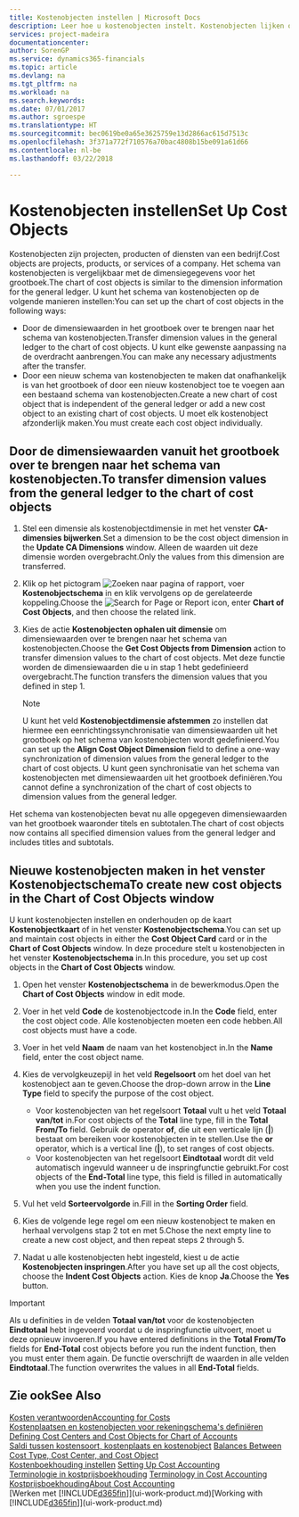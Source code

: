 ```yaml
---
title: Kostenobjecten instellen | Microsoft Docs
description: Leer hoe u kostenobjecten instelt. Kostenobjecten lijken op dimensies voor het grootboek.
services: project-madeira
documentationcenter: 
author: SorenGP
ms.service: dynamics365-financials
ms.topic: article
ms.devlang: na
ms.tgt_pltfrm: na
ms.workload: na
ms.search.keywords: 
ms.date: 07/01/2017
ms.author: sgroespe
ms.translationtype: HT
ms.sourcegitcommit: bec0619be0a65e3625759e13d2866ac615d7513c
ms.openlocfilehash: 3f371a772f710576a70bac4808b15be091a61d66
ms.contentlocale: nl-be
ms.lasthandoff: 03/22/2018

---
```

# <a name="set-up-cost-objects"></a><span data-ttu-id="38dfc-103">Kostenobjecten instellen</span><span class="sxs-lookup"><span data-stu-id="38dfc-103">Set Up Cost Objects</span></span>
<span data-ttu-id="38dfc-104">Kostenobjecten zijn projecten, producten of diensten van een bedrijf.</span><span class="sxs-lookup"><span data-stu-id="38dfc-104">Cost objects are projects, products, or services of a company.</span></span> <span data-ttu-id="38dfc-105">Het schema van kostenobjecten is vergelijkbaar met de dimensiegegevens voor het grootboek.</span><span class="sxs-lookup"><span data-stu-id="38dfc-105">The chart of cost objects is similar to the dimension information for the general ledger.</span></span> <span data-ttu-id="38dfc-106">U kunt het schema van kostenobjecten op de volgende manieren instellen:</span><span class="sxs-lookup"><span data-stu-id="38dfc-106">You can set up the chart of cost objects in the following ways:</span></span>  

* <span data-ttu-id="38dfc-107">Door de dimensiewaarden in het grootboek over te brengen naar het schema van kostenobjecten.</span><span class="sxs-lookup"><span data-stu-id="38dfc-107">Transfer dimension values in the general ledger to the chart of cost objects.</span></span> <span data-ttu-id="38dfc-108">U kunt elke gewenste aanpassing na de overdracht aanbrengen.</span><span class="sxs-lookup"><span data-stu-id="38dfc-108">You can make any necessary adjustments after the transfer.</span></span>  
* <span data-ttu-id="38dfc-109">Door een nieuw schema van kostenobjecten te maken dat onafhankelijk is van het grootboek of door een nieuw kostenobject toe te voegen aan een bestaand schema van kostenobjecten.</span><span class="sxs-lookup"><span data-stu-id="38dfc-109">Create a new chart of cost object that is independent of the general ledger or add a new cost object to an existing chart of cost objects.</span></span> <span data-ttu-id="38dfc-110">U moet elk kostenobject afzonderlijk maken.</span><span class="sxs-lookup"><span data-stu-id="38dfc-110">You must create each cost object individually.</span></span>  

## <a name="to-transfer-dimension-values-from-the-general-ledger-to-the-chart-of-cost-objects"></a><span data-ttu-id="38dfc-111">Door de dimensiewaarden vanuit het grootboek over te brengen naar het schema van kostenobjecten.</span><span class="sxs-lookup"><span data-stu-id="38dfc-111">To transfer dimension values from the general ledger to the chart of cost objects</span></span>  
1.  <span data-ttu-id="38dfc-112">Stel een dimensie als kostenobjectdimensie in met het venster **CA-dimensies bijwerken**.</span><span class="sxs-lookup"><span data-stu-id="38dfc-112">Set a dimension to be the cost object dimension in the **Update CA Dimensions** window.</span></span> <span data-ttu-id="38dfc-113">Alleen de waarden uit deze dimensie worden overgebracht.</span><span class="sxs-lookup"><span data-stu-id="38dfc-113">Only the values from this dimension are transferred.</span></span>  
2.  <span data-ttu-id="38dfc-114">Klik op het pictogram ![Zoeken naar pagina of rapport](media/ui-search/search_small.png "pictogram Zoeken naar pagina of rapport"), voer **Kostenobjectschema** in en klik vervolgens op de gerelateerde koppeling.</span><span class="sxs-lookup"><span data-stu-id="38dfc-114">Choose the ![Search for Page or Report](media/ui-search/search_small.png "Search for Page or Report icon") icon, enter **Chart of Cost Objects**, and then choose the related link.</span></span>  
3.  <span data-ttu-id="38dfc-115">Kies de actie **Kostenobjecten ophalen uit dimensie** om dimensiewaarden over te brengen naar het schema van kostenobjecten.</span><span class="sxs-lookup"><span data-stu-id="38dfc-115">Choose the **Get Cost Objects from Dimension** action to transfer dimension values to the chart of cost objects.</span></span> <span data-ttu-id="38dfc-116">Met deze functie worden de dimensiewaarden die u in stap 1 hebt gedefinieerd overgebracht.</span><span class="sxs-lookup"><span data-stu-id="38dfc-116">The function transfers the dimension values that you defined in step 1.</span></span>  

    > [!NOTE]  
    >  <span data-ttu-id="38dfc-117">U kunt het veld **Kostenobjectdimensie afstemmen** zo instellen dat hiermee een eenrichtingssynchronisatie van dimensiewaarden uit het grootboek op het schema van kostenobjecten wordt gedefinieerd.</span><span class="sxs-lookup"><span data-stu-id="38dfc-117">You can set up the **Align Cost Object Dimension**  field to define a one-way synchronization of dimension values from the general ledger to the chart of cost objects.</span></span> <span data-ttu-id="38dfc-118">U kunt geen synchronisatie van het schema van kostenobjecten met dimensiewaarden uit het grootboek definiëren.</span><span class="sxs-lookup"><span data-stu-id="38dfc-118">You cannot define a synchronization of the chart of cost objects to dimension values from the general ledger.</span></span>  

<span data-ttu-id="38dfc-119">Het schema van kostenobjecten bevat nu alle opgegeven dimensiewaarden van het grootboek waaronder titels en subtotalen.</span><span class="sxs-lookup"><span data-stu-id="38dfc-119">The chart of cost objects now contains all specified dimension values from the general ledger and includes titles and subtotals.</span></span>  

## <a name="to-create-new-cost-objects-in-the-chart-of-cost-objects-window"></a><span data-ttu-id="38dfc-120">Nieuwe kostenobjecten maken in het venster Kostenobjectschema</span><span class="sxs-lookup"><span data-stu-id="38dfc-120">To create new cost objects in the Chart of Cost Objects window</span></span>  
<span data-ttu-id="38dfc-121">U kunt kostenobjecten instellen en onderhouden op de kaart **Kostenobjectkaart** of in het venster **Kostenobjectschema**.</span><span class="sxs-lookup"><span data-stu-id="38dfc-121">You can set up and maintain cost objects in either the **Cost Object Card** card or in the **Chart of Cost Objects** window.</span></span> <span data-ttu-id="38dfc-122">In deze procedure stelt u kostenobjecten in het venster **Kostenobjectschema** in.</span><span class="sxs-lookup"><span data-stu-id="38dfc-122">In this procedure, you set up cost objects in the **Chart of Cost Objects** window.</span></span>  

1.  <span data-ttu-id="38dfc-123">Open het venster **Kostenobjectschema** in de bewerkmodus.</span><span class="sxs-lookup"><span data-stu-id="38dfc-123">Open the **Chart of Cost Objects** window in edit mode.</span></span>  
2.  <span data-ttu-id="38dfc-124">Voer in het veld **Code** de kostenobjectcode in.</span><span class="sxs-lookup"><span data-stu-id="38dfc-124">In the **Code** field, enter the cost object code.</span></span> <span data-ttu-id="38dfc-125">Alle kostenobjecten moeten een code hebben.</span><span class="sxs-lookup"><span data-stu-id="38dfc-125">All cost objects must have a code.</span></span>  
3.  <span data-ttu-id="38dfc-126">Voer in het veld **Naam** de naam van het kostenobject in.</span><span class="sxs-lookup"><span data-stu-id="38dfc-126">In the **Name** field, enter the cost object name.</span></span>  
4.  <span data-ttu-id="38dfc-127">Kies de vervolgkeuzepijl in het veld **Regelsoort** om het doel van het kostenobject aan te geven.</span><span class="sxs-lookup"><span data-stu-id="38dfc-127">Choose the drop-down arrow in the **Line Type** field to specify the purpose of the cost object.</span></span>  

    * <span data-ttu-id="38dfc-128">Voor kostenobjecten van het regelsoort **Totaal** vult u het veld **Totaal van/tot** in.</span><span class="sxs-lookup"><span data-stu-id="38dfc-128">For cost objects of the **Total** line type, fill in the **Total From/To** field.</span></span> <span data-ttu-id="38dfc-129">Gebruik de operator **of**, die uit een verticale lijn (**&#124;**) bestaat om bereiken voor kostenobjecten in te stellen.</span><span class="sxs-lookup"><span data-stu-id="38dfc-129">Use the **or** operator, which is a vertical line (**&#124;**), to set ranges of cost objects.</span></span>  
    * <span data-ttu-id="38dfc-130">Voor kostenobjecten van het regelsoort **Eindtotaal** wordt dit veld automatisch ingevuld wanneer u de inspringfunctie gebruikt.</span><span class="sxs-lookup"><span data-stu-id="38dfc-130">For cost objects of the **End-Total** line type, this field is filled in automatically when you use  the indent function.</span></span>  
5.  <span data-ttu-id="38dfc-131">Vul het veld **Sorteervolgorde** in.</span><span class="sxs-lookup"><span data-stu-id="38dfc-131">Fill in the **Sorting Order** field.</span></span>  
6.  <span data-ttu-id="38dfc-132">Kies de volgende lege regel om een nieuw kostenobject te maken en herhaal vervolgens stap 2 tot en met 5.</span><span class="sxs-lookup"><span data-stu-id="38dfc-132">Chose the next empty line to create a new cost object, and then repeat steps 2 through 5.</span></span>  
7.  <span data-ttu-id="38dfc-133">Nadat u alle kostenobjecten hebt ingesteld, kiest u de actie **Kostenobjecten inspringen**.</span><span class="sxs-lookup"><span data-stu-id="38dfc-133">After you have set up all the cost objects, choose the **Indent Cost Objects** action.</span></span> <span data-ttu-id="38dfc-134">Kies de knop **Ja**.</span><span class="sxs-lookup"><span data-stu-id="38dfc-134">Choose the **Yes** button.</span></span>  

> [!IMPORTANT]  
>  <span data-ttu-id="38dfc-135">Als u definities in de velden **Totaal van/tot** voor de kostenobjecten **Eindtotaal** hebt ingevoerd voordat u de inspringfunctie uitvoert, moet u deze opnieuw invoeren.</span><span class="sxs-lookup"><span data-stu-id="38dfc-135">If you have entered definitions in the **Total From/To** fields for **End-Total** cost objects before you run the indent function, then you must enter them again.</span></span> <span data-ttu-id="38dfc-136">De functie overschrijft de waarden in alle velden **Eindtotaal**.</span><span class="sxs-lookup"><span data-stu-id="38dfc-136">The function overwrites the values in all **End-Total** fields.</span></span>  

## <a name="see-also"></a><span data-ttu-id="38dfc-137">Zie ook</span><span class="sxs-lookup"><span data-stu-id="38dfc-137">See Also</span></span>  
[<span data-ttu-id="38dfc-138">Kosten verantwoorden</span><span class="sxs-lookup"><span data-stu-id="38dfc-138">Accounting for Costs</span></span>](finance-manage-cost-accounting.md)  
<span data-ttu-id="38dfc-139">[Kostenplaatsen en kostenobjecten voor rekeningschema's definiëren](finance-defining-cost-centers-and-cost-objects-for-chart-of-accounts.md) </span><span class="sxs-lookup"><span data-stu-id="38dfc-139">[Defining Cost Centers and Cost Objects for Chart of Accounts](finance-defining-cost-centers-and-cost-objects-for-chart-of-accounts.md) </span></span>  
<span data-ttu-id="38dfc-140">[Saldi tussen kostensoort, kostenplaats en kostenobject](finance-balances-between-cost-type-cost-center-and-cost-object.md) </span><span class="sxs-lookup"><span data-stu-id="38dfc-140">[Balances Between Cost Type, Cost Center, and Cost Object](finance-balances-between-cost-type-cost-center-and-cost-object.md) </span></span>  
<span data-ttu-id="38dfc-141">[Kostenboekhouding instellen](finance-set-up-cost-accounting.md) </span><span class="sxs-lookup"><span data-stu-id="38dfc-141">[Setting Up Cost Accounting](finance-set-up-cost-accounting.md) </span></span>  
<span data-ttu-id="38dfc-142">[Terminologie in kostprijsboekhouding](finance-terminology-in-cost-accounting.md) </span><span class="sxs-lookup"><span data-stu-id="38dfc-142">[Terminology in Cost Accounting](finance-terminology-in-cost-accounting.md) </span></span>  
[<span data-ttu-id="38dfc-143">Kostprijsboekhouding</span><span class="sxs-lookup"><span data-stu-id="38dfc-143">About Cost Accounting</span></span>](finance-about-cost-accounting.md)  
<span data-ttu-id="38dfc-144">[Werken met [!INCLUDE[d365fin](includes/d365fin_md.md)]](ui-work-product.md)</span><span class="sxs-lookup"><span data-stu-id="38dfc-144">[Working with [!INCLUDE[d365fin](includes/d365fin_md.md)]](ui-work-product.md)</span></span>

